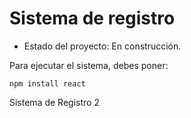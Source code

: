 <h1> Sistema de registro </h1>

- Estado del proyecto: En construcción. 

Para ejecutar el sistema, debes poner:

```npm install react```

Sistema de Registro 2
